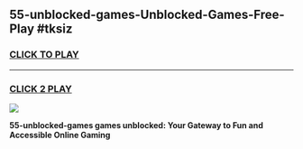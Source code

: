 
## 55-unblocked-games-Unblocked-Games-Free-Play #tksiz
<h3>
<a href="https://us.freeplayer.one?title=55-unblocked-games&ref=9M">CLICK TO PLAY</a></h3>
<hr>

<h3>
<a href="https://us.freeplayer.one?title=55-unblocked-games&ref=9M">CLICK 2 PLAY</a>
  
</h3>

<a href="https://us.freeplayer.one?title=55-unblocked-games&ref=9M"><img src="https://clearcache.store/games.png"></a>


**55-unblocked-games games unblocked: Your Gateway to Fun and Accessible Online Gaming**
